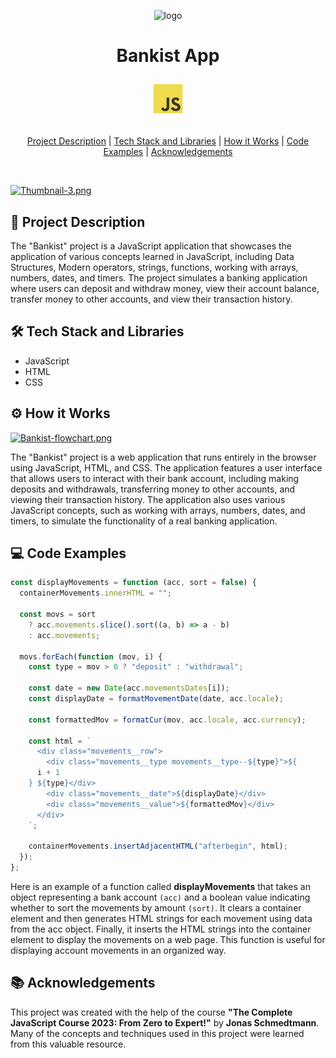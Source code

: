 <p align="center">
  <img src="https://i.postimg.cc/3N3H59FN/logo.png" width="200" alt="logo">
</p>

<h1 align="center">
  Bankist App
  <br>
<p  align="center">
<a  href="https://developer.mozilla.org/en-US/docs/Web/JavaScript"  target="_blank"  rel="noreferrer"> <img  src="https://raw.githubusercontent.com/devicons/devicon/master/icons/javascript/javascript-original.svg"  alt="javascript"  width="48"  height="48"/> </a>
</p>
</h1>

<p align="center">
  <a href="#project-description">Project Description</a> |
  <a href="#tech-stack-and-libraries">Tech Stack and Libraries</a> |
  <a href="#how-it-works">How it Works</a> |
  <a href="#code-examples">Code Examples</a> |
  <a href="#acknowledgements">Acknowledgements</a>
</p>

<br>

[![Thumbnail-3.png](https://i.postimg.cc/W3Gwq7LM/Thumbnail-3.png)](https://postimg.cc/BLvKdHv6)

<div id="project-description"></div>

## 🚀 Project Description
The "Bankist" project is a JavaScript application that showcases the application of various concepts learned in JavaScript, including Data Structures, Modern operators, strings, functions, working with arrays, numbers, dates, and timers. The project simulates a banking application where users can deposit and withdraw money, view their account balance, transfer money to other accounts, and view their transaction history.

<div id="tech-stack-and-libraries"></div>

## 🛠️ Tech Stack and Libraries
- JavaScript
- HTML
- CSS

<div id="how-it-works"></div>

## ⚙️ How it Works
[![Bankist-flowchart.png](https://i.postimg.cc/FzxkNWtB/Bankist-flowchart.png)](https://postimg.cc/K3R8558P)

The "Bankist" project is a web application that runs entirely in the browser using JavaScript, HTML, and CSS. The application features a user interface that allows users to interact with their bank account, including making deposits and withdrawals, transferring money to other accounts, and viewing their transaction history. The application also uses various JavaScript concepts, such as working with arrays, numbers, dates, and timers, to simulate the functionality of a real banking application.

<div id="code-examples"></div>

## 💻 Code Examples
```js
const displayMovements = function (acc, sort = false) {
  containerMovements.innerHTML = "";

  const movs = sort
    ? acc.movements.slice().sort((a, b) => a - b)
    : acc.movements;

  movs.forEach(function (mov, i) {
    const type = mov > 0 ? "deposit" : "withdrawal";

    const date = new Date(acc.movementsDates[i]);
    const displayDate = formatMovementDate(date, acc.locale);

    const formattedMov = formatCur(mov, acc.locale, acc.currency);

    const html = `
      <div class="movements__row">
        <div class="movements__type movements__type--${type}">${
      i + 1
    } ${type}</div>
        <div class="movements__date">${displayDate}</div>
        <div class="movements__value">${formattedMov}</div>
      </div>
    `;

    containerMovements.insertAdjacentHTML("afterbegin", html);
  });
};
```
Here is an example of a function called **displayMovements** that takes an object representing a bank account ```(acc)``` and a boolean value indicating whether to sort the movements by amount ```(sort)```. It clears a container element and then generates HTML strings for each movement using data from the acc object. Finally, it inserts the HTML strings into the container element to display the movements on a web page. This function is useful for displaying account movements in an organized way.

<div id="acknowledgements"></div>


## 📚 Acknowledgements 
This project was created with the help of the course **"The Complete JavaScript Course 2023: From Zero to Expert!"** by **Jonas Schmedtmann**. Many of the concepts and techniques used in this project were learned from this valuable resource.


